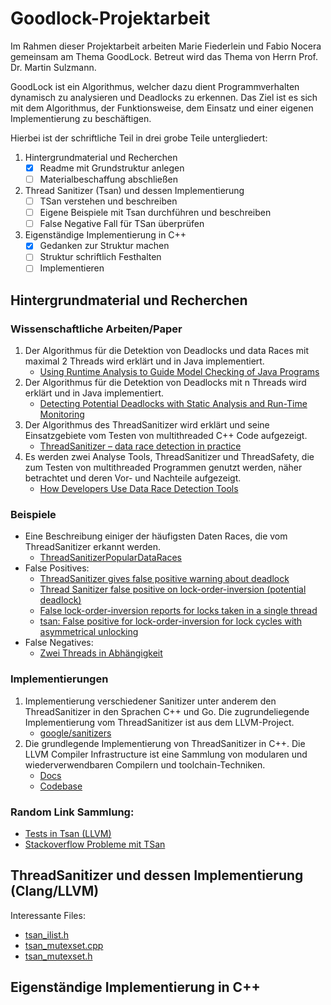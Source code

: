 # Goodlock-Projektarbeit
Im Rahmen dieser Projektarbeit arbeiten Marie Fiederlein und Fabio Nocera gemeinsam am Thema GoodLock. Betreut wird das Thema von Herrn Prof. Dr. Martin Sulzmann.

GoodLock ist ein Algorithmus, welcher dazu dient Programmverhalten dynamisch zu analysieren und Deadlocks zu erkennen. Das Ziel ist es sich mit dem Algorithmus, der Funktionsweise, dem Einsatz und einer eigenen Implementierung zu beschäftigen.

Hierbei ist der schriftliche Teil in drei grobe Teile untergliedert:
1. Hintergrundmaterial und Recherchen
   - [x] Readme mit Grundstruktur anlegen
   - [ ] Materialbeschaffung abschließen
2. Thread Sanitizer (Tsan) und dessen Implementierung
   - [ ] TSan verstehen und beschreiben
   - [ ] Eigene Beispiele mit Tsan durchführen und beschreiben
   - [ ] False Negative Fall für TSan überprüfen
3. Eigenständige Implementierung in C++
   - [x] Gedanken zur Struktur machen
   - [ ] Struktur schriftlich Festhalten
   - [ ] Implementieren
   
## Hintergrundmaterial und Recherchen
### Wissenschaftliche Arbeiten/Paper

1. Der Algorithmus für die Detektion von Deadlocks und data Races mit maximal 2 Threads wird erklärt und in Java implementiert.
   - [Using Runtime Analysis to Guide Model Checking of Java Programs](https://ti.arc.nasa.gov/m/pub-archive/177h/0177%20(Havelund).pdf)
2. Der Algorithmus für die Detektion von Deadlocks mit n Threads wird erklärt und in Java implementiert.
   - [Detecting Potential Deadlocks with Static Analysis and Run-Time Monitoring](https://www.research.ibm.com/haifa/Workshops/PADTAD2005/papers/article.pdf)
3. Der Algorithmus des ThreadSanitizer wird erklärt und seine Einsatzgebiete vom Testen von multithreaded C++ Code aufgezeigt.
   - [ThreadSanitizer – data race detection in practice](https://static.googleusercontent.com/media/research.google.com/de//pubs/archive/35604.pdf)
4. Es werden zwei Analyse Tools, ThreadSanitizer und ThreadSafety, die zum Testen von multithreaded Programmen genutzt werden, näher betrachtet und deren Vor- und Nachteile aufgezeigt.
   - [How Developers Use Data Race Detection Tools](https://static.googleusercontent.com/media/research.google.com/en//pubs/archive/43217.pdf)

### Beispiele
- Eine Beschreibung einiger der häufigsten Daten Races, die vom ThreadSanitizer erkannt werden.
  - [ThreadSanitizerPopularDataRaces](https://github.com/google/sanitizers/wiki/ThreadSanitizerPopularDataRaces)
- False Positives:
  - [ThreadSanitizer gives false positive warning about deadlock](https://gist.github.com/spetrunia/77274cf2d5848e0a7e090d622695ed4e)
  - [Thread Sanitizer false positive on lock-order-inversion (potential deadlock)](https://github.com/google/sanitizers/issues/1419)
  - [False lock-order-inversion reports for locks taken in a single thread](https://github.com/google/sanitizers/issues/488)
  - [tsan: False positive for lock-order-inversion for lock cycles with asymmetrical unlocking](https://github.com/google/sanitizers/issues/814)
- False Negatives:
  - [Zwei Threads in Abhängigkeit](https://sulzmann.github.io/AutonomeSysteme/lec-deadlock.html#(3))

### Implementierungen
1. Implementierung verschiedener Sanitizer unter anderem den ThreadSanitizer in den Sprachen C++ und Go. Die zugrundeliegende Implementierung vom ThreadSanitizer ist aus dem LLVM-Project.
   - [google/sanitizers](https://github.com/google/sanitizers)
2. Die grundlegende Implementierung von ThreadSanitizer in C++. Die LLVM Compiler Infrastructure ist eine Sammlung von modularen und wiederverwendbaren Compilern und toolchain-Techniken.
   - [Docs](https://clang.llvm.org/docs/ThreadSanitizer.html)
   - [Codebase](https://github.com/llvm/llvm-project/tree/main/compiler-rt/lib/tsan)
   
### Random Link Sammlung:
- [Tests in Tsan (LLVM)](https://github.com/llvm/llvm-project/tree/main/compiler-rt/test/tsan)
- [Stackoverflow Probleme mit TSan](https://stackoverflow.com/questions/tagged/thread-sanitizer?tab=newest&page=1&pagesize=15)

## ThreadSanitizer und dessen Implementierung (Clang/LLVM)
Interessante Files:
- [tsan_ilist.h](https://github.com/llvm/llvm-project/blob/main/compiler-rt/lib/tsan/rtl/tsan_ilist.h)
- [tsan_mutexset.cpp](https://github.com/llvm/llvm-project/blob/main/compiler-rt/lib/tsan/rtl/tsan_mutexset.cpp)
- [tsan_mutexset.h](https://github.com/llvm/llvm-project/blob/main/compiler-rt/lib/tsan/rtl/tsan_mutexset.h)
## Eigenständige Implementierung in C++